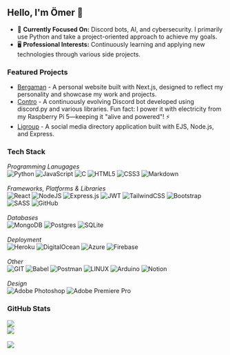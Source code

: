 ## Hello, I'm Ömer 👋
* 🎯 **Currently Focused On:** Discord bots, AI, and cybersecurity. I primarily use Python and take a project-oriented approach to achieve my goals.
* 🖥️ **Professional Interests:** Continuously learning and applying new technologies through various side projects.

### Featured Projects
* [Bergaman](http://bergaman.dev/) - A personal website built with Next.js, designed to reflect my personality and showcase my work and projects.
* [Contro](https://top.gg/tr/bot/783064615012663326) - A continuously evolving Discord bot developed using discord.py and various libraries. Fun fact: I power it with electricity from my Raspberry Pi 5—keeping it "alive and powered"! ⚡️
* [Ligroup](http://ligroup.herokuapp.com/) - A social media directory application built with EJS, Node.js, and Express.


### Tech Stack
_Programming Lanugages_</br>
![Python](https://img.shields.io/badge/Python-3670A0?style=flat&logo=python&logoColor=ffdd54)
![JavaScript](https://img.shields.io/badge/JavaScript-%23323330.svg?style=flat&logo=Javascript&logoColor=%23F7DF1E)
![C](https://img.shields.io/badge/C-%2300599C.svg?style=flat&logo=c&logoColor=white)
![HTML5](https://img.shields.io/badge/HTML5-%23E34F26.svg?style=flat&logo=html5&logoColor=white)
![CSS3](https://img.shields.io/badge/CSS3-%231572B6.svg?style=flat&logo=css3&logoColor=white)
![Markdown](https://img.shields.io/badge/Markdown-%23000000.svg?style=flat&logo=markdown&logoColor=white)</br>
&nbsp;
</br>_Frameworks, Platforms & Libraries_</br>
![React](https://img.shields.io/badge/React-%2320232a.svg?style=flat&logo=react&logoColor=%2361DAFB)
![NodeJS](https://img.shields.io/badge/Node.js-6DA55F?style=flat&logo=node.js&logoColor=white)
![Express.js](https://img.shields.io/badge/Express.js-%23404d59.svg?style=flat&logo=express&logoColor=%2361DAFB)
![JWT](https://img.shields.io/badge/JWT-black?style=flat&logo=JSON%20web%20tokens)
![TailwindCSS](https://img.shields.io/badge/Tailwind%20CSS-%2338B2AC.svg?style=flat&logo=tailwind-css&logoColor=white)
![Bootstrap](https://img.shields.io/badge/Bootstrap-%23563D7C.svg?style=flat&logo=bootstrap&logoColor=white)
![SASS](https://img.shields.io/badge/SASS-hotpink.svg?style=flat&logo=SASS&logoColor=white)
![GitHub](https://img.shields.io/badge/GitHub-%23121011.svg?style=flat&logo=github&logoColor=white)</br>
&nbsp;
</br>_Databases_</br>
![MongoDB](https://img.shields.io/badge/MongoDB-%234ea94b.svg?style=flat&logo=mongodb&logoColor=white)
![Postgres](https://img.shields.io/badge/PostgreSQL-%23316192.svg?style=flat&logo=postgresql&logoColor=white)
![SQLite](https://img.shields.io/badge/SQLite-%2307405e.svg?style=flat&logo=sqlite&logoColor=white)</br>
</br>_Deployment_</br>
![Heroku](https://img.shields.io/badge/Heroku-%23430098.svg?style=flat&logo=Heroku&logoColor=white)
![DigitalOcean](https://img.shields.io/badge/DigitalOcean-%230167ff.svg?style=flat&logo=digitalOcean&logoColor=white)
![Azure](https://img.shields.io/badge/Azure-%230072C6.svg?style=flat&logo=azure-devops&logoColor=white)
![Firebase](https://img.shields.io/badge/Firebase-%23039BE5.svg?style=flat&logo=firebase)</br>
</br>_Other_</br>
![GIT](https://img.shields.io/badge/Git-fc6d26?style=flat&logo=git&logoColor=white)
![Babel](https://img.shields.io/badge/Babel-F9DC3e?style=flat&logo=babel&logoColor=black)
![Postman](https://img.shields.io/badge/Postman-FF6C37?style=flat&logo=postman&logoColor=white)
![LINUX](https://img.shields.io/badge/Linux-FCC624?style=flat&logo=linux&logoColor=black)
![Arduino](https://img.shields.io/badge/-Arduino-00979D?style=flat&logo=Arduino&logoColor=white)
![Notion](https://img.shields.io/badge/Notion-%23000000.svg?style=flat&logo=notion&logoColor=white)</br>
</br>_Design_</br>
![Adobe Photoshop](https://img.shields.io/badge/Adobe%20Photoshop-%2331A8FF.svg?style=flat&logo=adobephotoshop&logoColor=white)
![Adobe Premiere Pro](https://img.shields.io/badge/Adobe%20Premiere%20Pro-9999FF.svg?style=flat&logo=Adobe%20Premiere%20Pro&logoColor=white)</br>


### GitHub Stats
![](https://github-readme-stats.vercel.app/api?username=bergaman9&theme=synthwave&hide_border=false&include_all_commits=false&count_private=false)</br>
![](https://github-readme-stats.vercel.app/api/top-langs/?username=bergaman9&theme=synthwave&hide_border=false&include_all_commits=false&count_private=false&layout=compact)
</br>
</br>
[![](https://visitcount.itsvg.in/api?id=bergaman9&icon=0&color=6)](https://visitcount.itsvg.in)
